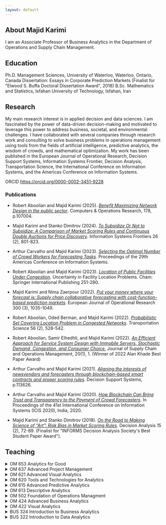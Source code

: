 ```yaml
---
layout: default
---
```


## About Majid Karimi

I am an Associate Professor of Business Analytics in the Department of Operations and Supply Chain Management.


## Education

Ph.D. Management Sciences,
University of Waterloo, Waterloo, Ontario, Canada
Dissertation: Essays in Corporate Prediction Markets (Finalist for "Elwood S. Buffa Doctoral Dissertation Award", 2018)
B.Sc. Mathematics and Statistics,
Isfahan University of Technology, Isfahan, Iran

## Research

My main research interest is in applied decision and data sciences. I am fascinated by the power of data-driven decision-making and motivated to leverage this power to address business, societal, and environmental challenges. I have collaborated with several companies through research work and consulting to solve business problems in operations management using tools from the fields of artificial intelligence, predictive analytics, the wisdom of crowds, and mathematical optimization. My work has been published in the European Journal of Operational Research, Decision Support Systems, Information Systems Frontier, Decision Analysis, Transportation Science, the International Conference on Information Systems, and the Americas Conference on Information Systems.

ORCID https://orcid.org/0000-0002-3451-9228

### Publications

- Robert Aboolian and Majid Karimi (2025). [*Benefit Maximizing Network Design in the public sector*](https://doi.org/10.1016/j.cor.2025.107004). Computers & Operations Research, 178, p.107004.

- Majid Karimi and Stanko Dimitrov (2024). [*To Subsidize Or Not to Subsidize: A Comparison of Market Scoring Rules and Continuous Double Auctions for Price Discovery*](https://doi.org/10.1007/s10796-023-10384-8). Information Systems Frontiers 26 (2), 801-823.

- Arthur Carvalho and Majid Karimi (2023). [*Selecting the Optimal Number of Crowd Workers for Forecasting Tasks*](https://aisel.aisnet.org/amcis2023/sig_sourcing/sig_sourcing/1/). Proceedings of the 29th Americas Conference on Information Systems.

- Robert Aboolian and Majid Karimi (2023). [*Location of Public Facilities Under Congestion*](https://link.springer.com/chapter/10.1007/978-3-031-32338-6_10). Uncertainty in Facility Location Problems. Cham: Springer International Publishing 251-280.

- Majid Karimi and Nima Zaerpour (2022). [*Put your money where your forecast is: Supply chain collaborative forecasting with cost-function-based prediction markets*](https://doi.org/10.1016/j.ejor.2021.09.013). European Journal of Operational Research 300 (3), 1035-1049.

- Robert Aboolian, Oded Berman, and Majid Karimi (2022). [*Probabilistic Set Covering Location Problem in Congested Networks*](https://doi.org/10.1287/trsc.2021.1096). Transportation Science 56 (2), 528-542.

- Robert Aboolian, Samir Elhedhli, and Majid Karimi (2022). [*An Efficient Approach for Service System Design with Immobile Servers, Stochastic Demand, Congestion, and Consumer Choice.*](https://www.csupom.com/uploads/1/1/4/8/114895679/n20p1formatted.pdf) Journal of Supply Chain and Operations Management, 20(1), 1. (Winner of 2022 Alan Khade Best Paper Award)

- Arthur Carvalho and Majid Karimi (2021). [*Aligning the interests of newsvendors and forecasters through blockchain-based smart contracts and proper scoring rules*](https://doi.org/10.1016/j.dss.2021.113626). Decision Support Systems, p.113626.

- Arthur Carvalho and Majid Karimi (2020). [*How Blockchain Can Bring Trust and Transparency to the Payment of Crowd Forecasters*](https://aisel.aisnet.org/icis2020/blockchain_fintech/blockchain_fintech/2/). In Proceedings of the 41st International Conference on Information Systems (ICIS 2020), India, 2020.

- Majid Karimi and Stanko Dimitrov (2018). [*On the Road to Making Science of “Art”: Risk Bias in Market Scoring Rules*](https://doi.org/10.1287/deca.2017.0362). Decision Analysis 15 (2), 72-89. (Finalist for "INFORMS Decision Analysis Society's Best Student Paper Award").

## Teaching 

<details>
<summary>OM 653 Analytics for Good</summary>

Teaches the role of analytics in addressing societal and environmental challenges. Builds skills combining human intelligence with analytical skills to create positive realworld impact. Incorporates case studies to apply analytics skills in domains such as public health, sustainable manufacturing, and disaster management. Enables students to recognize opportunities for positive impact and potential harm in business analytics projects.

</details>

<details>
<summary>OM 637 Advanced Project Management</summary>

Teaches fundamental concepts of planning and executing operations and supply chain management projects. Introduces state-of-the-art methodologies leading to successful completion of supply chain projects. Applies project management tools and techniques to plan, analyze, execute, and manage projects. Utilizes authentic data sets and case studies to explore project management applications in supply chain analytics.

</details>

<details>
<summary>OM 621 Advanced Visual Analytics</summary>

Teaches tools and techniques to tidy, transform, and visualize historical data for generating insights and further analyses. Introduces data transformation and wrangling to import, clean, and prepare data for visualization and modeling. Combines information visualization with business analytics to generate insight from data for better business decision-making. Teaches practical applications of developing interactive business reporting tools to support data-driven business and public administration decisionmaking. Subjects include data preparation, information visualization, dashboard design, and interactive & dynamic business reporting.

</details>

<details>
<summary>OM 620 Tools and Technologies for Analytics</summary>

Provides an introduction to tools and technologies that are used in various data analysis and business analytics applications. Utilizes state-of-the-art analytical software for data analysis as a means to guide the implementation of a complete analytics life-cycle, from data acquisition to creating insights from data. Also focuses on modern fundamental tools and technologies of data analysis, including collaboration tools to expedite and facilitate business analysis projects. Includes the essentials of business analytics development, introduces open-source analytical software for data analysis, data transformation, and data acquisition.

</details>

<details>
<summary>OM 615 Advanced Predictive Analytics</summary>

This is the second course in a series of three courses including descriptive analytics, advanced predictive analytics, and advanced prescriptive analytics, to provide an introduction to business analytics concepts and tools that are used in various business functions. Business analytics refers to skills, technologies, and practices used by enterprises such as businesses, non-profits, and governments that can transform data to insights and make better decisions. Predictive analytics consists of techniques that use models constructed from past data to predict the future or ascertain the impact of one variable on another. This course consists of two distinct parts: data mining and predictive modeling. Subjects include classification, clustering, association, artificial neural networks, and an introduction to machine learning. R, a free statistical and data analytics software environment, will be adopted in the course for analytics implementation.

</details>

<details>
<summary>OM 613 Descriptive Analytics</summary>

This is the first course in a series of three courses including descriptive analytics, advanced predictive analytics, and advanced prescriptive analytics, to provide an introduction to business analytics concepts and tools that are used in various business functions. Business analytics refers to skills, technologies, and practices used by enterprises such as businesses, non-profits, and governments that can transform data into insights and make better decisions. Descriptive analytics encompasses the set of techniques that create a summary of historical data to generate beneficial information and prepare the data for further analysis. This course consists of three distinct parts: data warehousing, business reporting, and visual analytics. Subjects include data warehousing, data query, descriptive statistics, data visualization, dashboard design, and descriptive data mining. R, a free statistical and data analytics software environment, will be adopted in the course for analytics implementation.

</details>

<details>
<summary>OM 502 Foundation of Operations Managment</summary>

Elements associated with the design and operation of companies in manufacturing and service industries and the integration of these elements within the entire corporate strategy. Includes operations in global markets, designing and controlling the transformation process, and planning for operations. Focuses on the quantitative model building approach to problem solving.

</details>

<details>
<summary>OM 424 Advanced Business Analytics</summary>

Introduces advanced business analytics concepts and tools that are used in various business applications. Consists of three distinct parts: descriptive analytics, predictive analytics, and prescriptive analytics. Includes visual analytics, dashboard design, data mining for business application, and prescriptive modeling.

</details>

<details>
<summary>OM 422 Visual Analytics</summary>

Combines interactive information visualization techniques with business analytics methods to generate insight from massive, dynamic, ambiguous, and often conflicting data to make better decisions. Explores visualization tools and use interactive visualization technologies to extend human cognitive abilities and overcome information overload. Teaches rapid prototyping and practical applications of developing visual analytics tools to support data-driven decision-making. Utilizes authentic data sets and case studies to explore the applications of visual analytics in business decision-making.

</details>

<details>

<summary>BUS 324 Introduction to Business Analytics</summary>

Introduces business analytics concepts and tools that are used in various business functions. Consists of two distinct parts: predictive and prescriptive modeling/analytics. The predictive analytics section covers the use of statistical data in order to understand and solve business problems. Subjects include a review of descriptive statistics tools, hypothesis testing, ANOVA and simple/multiple regression analysis. Statistical data-mining models are also discussed. Prescriptive analytics section covers deterministic optimization models. Statistical software and spreadsheet optimization are introduced.
</details>


<details>
<summary>BUS 322 Introduction to Data Analytics</summary>

Studies the use of statistical data in order to understand and solve business problems. Reviews descriptive statistics tools and inferential statistics topics including hypothesis testing, simple and multiple regression analysis. Additionally, statistical data mining models will be introduced.

</details>